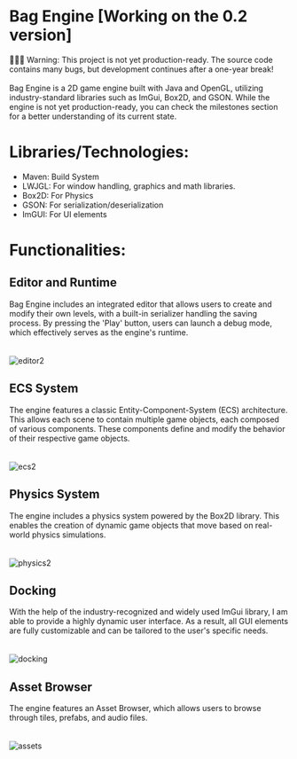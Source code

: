 # Bag Engine [Working on the 0.2 version]
👷🏻‍♂️ Warning: This project is not yet production-ready. The source code contains many bugs, but development continues after a one-year break! <br><br>
Bag Engine is a 2D game engine built with Java and OpenGL, utilizing industry-standard libraries such as ImGui, Box2D, and GSON. While the engine is not yet production-ready, you can check the milestones section for a better understanding of its current state.

# Libraries/Technologies:
- Maven: Build System
- LWJGL: For window handling, graphics and math libraries.
- Box2D: For Physics
- GSON: For serialization/deserialization
- ImGUI: For UI elements

# Functionalities:
## Editor and Runtime 
Bag Engine includes an integrated editor that allows users to create and modify their own levels, with a built-in serializer handling the saving process. By pressing the 'Play' button, users can launch a debug mode, which effectively serves as the engine's runtime. <br><br><br>
![editor2](https://github.com/user-attachments/assets/36513b81-04e7-4583-8ea5-05d21b99fbb3)


## ECS System
The engine features a classic Entity-Component-System (ECS) architecture. This allows each scene to contain multiple game objects, each composed of various components. These components define and modify the behavior of their respective game objects. <br><br><br>
![ecs2](https://github.com/user-attachments/assets/f59f5f8a-82f2-431c-8e27-0a6d4fa45080)

## Physics System
The engine includes a physics system powered by the Box2D library. This enables the creation of dynamic game objects that move based on real-world physics simulations. <br><br><br>
![physics2](https://github.com/user-attachments/assets/3b892c6d-d840-4e36-99af-9a1f3a54272c)

## Docking 
With the help of the industry-recognized and widely used ImGui library, I am able to provide a highly dynamic user interface. As a result, all GUI elements are fully customizable and can be tailored to the user's specific needs. <br><br><br>
![docking](https://github.com/user-attachments/assets/ecffaa47-ccd3-4412-bb4a-a0e23f72fd1f)

## Asset Browser
The engine features an Asset Browser, which allows users to browse through tiles, prefabs, and audio files. <br><br><br>
![assets](https://github.com/user-attachments/assets/ed6c4e4b-da8e-4213-b71a-2a2b83eddb10)


